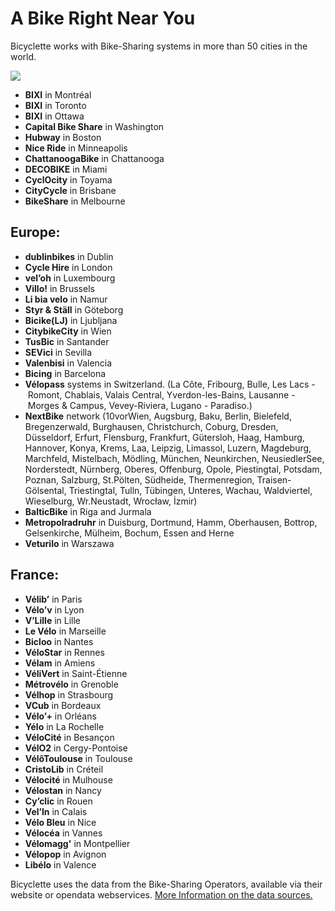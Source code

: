 # A Bike Right Near You

Bicyclette works with Bike-Sharing systems in more than 50 cities in the world.

![](images/screenshots/Europe@2x.png)

* **BIXI** in Montréal
* **BIXI** in Toronto
* **BIXI** in Ottawa
* **Capital Bike Share** in Washington
* **Hubway** in Boston
* **Nice Ride** in Minneapolis
* **ChattanoogaBike** in Chattanooga
* **DECOBIKE** in Miami
* **CyclOcity** in Toyama
* **CityCycle** in Brisbane
* **BikeShare** in Melbourne

## Europe:

* **dublinbikes** in Dublin
* **Cycle Hire** in London
* **vel’oh** in Luxembourg
* **Villo!** in Brussels
* **Li bia velo** in Namur
* **Styr & Ställ** in Göteborg
* **Bicike(LJ)** in Ljubljana
* **CitybikeCity** in Wien
* **TusBic** in Santander
* **SEVici** in Sevilla
* **Valenbisi** in Valencia
* **Bicing** in Barcelona
* **Vélopass** systems in Switzerland. (La&nbsp;Côte, Fribourg, Bulle, Les Lacs&nbsp;-&nbsp;Romont, Chablais, Valais Central, Yverdon-les-Bains, Lausanne&nbsp;-&nbsp;Morges & Campus, Vevey-Riviera, Lugano - Paradiso.)
* **NextBike** network (10vorWien, Augsburg, Baku, Berlin, Bielefeld, Bregenzerwald, Burghausen, Christchurch, Coburg, Dresden,  Düsseldorf, Erfurt, Flensburg, Frankfurt, Gütersloh, Haag, Hamburg, Hannover, Konya, Krems, Laa, Leipzig, Limassol, Luzern, Magdeburg, Marchfeld, Mistelbach, Mödling, München, Neunkirchen, NeusiedlerSee, Norderstedt, Nürnberg, Oberes, Offenburg, Opole, Piestingtal, Potsdam, Poznan, Salzburg, St.Pölten, Südheide, Thermenregion, Traisen-Gölsental, Triestingtal, Tulln, Tübingen, Unteres, Wachau, Waldviertel, Wieselburg, Wr.Neustadt, Wrocław, İzmir)
* **BalticBike** in Riga and Jurmala
* **Metropolradruhr** in Duisburg, Dortmund, Hamm, Oberhausen, Bottrop, Gelsenkirche, Mülheim, Bochum, Essen and Herne
* **Veturilo** in Warszawa

## France:

* **Vélib’** in Paris
* **Vélo’v** in Lyon
* **V’Lille** in Lille
* **Le Vélo** in Marseille
* **Bicloo** in Nantes
* **VéloStar** in Rennes
* **Vélam** in Amiens
* **VéliVert** in Saint-Étienne
* **Métrovélo** in Grenoble
* **Vélhop** in Strasbourg
* **VCub** in Bordeaux
* **Vélo’+** in Orléans
* **Yélo** in La Rochelle
* **VéloCité** in Besançon
* **VélO2** in Cergy-Pontoise
* **VélôToulouse** in Toulouse
* **CristoLib** in Créteil
* **Vélocité** in Mulhouse
* **Vélostan** in Nancy
* **Cy’clic** in Rouen
* **Vel’In** in Calais
* **Vélo Bleu** in Nice
* **Vélocéa** in Vannes
* **Vélomagg'** in Montpellier
* **Vélopop** in Avignon
* **Libélo** in Valence


Bicyclette uses the data from the Bike-Sharing Operators, available via their website or opendata webservices. [More Information on the data sources.](data.html)
